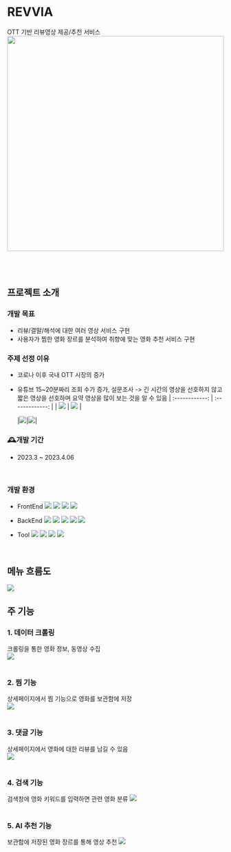 # REVVIA
OTT 기반 리뷰영상 제공/추천 서비스
<img src="https://github.com/2022-SMHRD-KDT-DataDesign-1/E1i4/assets/117342414/85d973ef-7bef-46d8-b594-01e7cdee168c" style="width:100%; height:500px"/>
<br><br><br><br>

## 프로젝트 소개
### 개발 목표
- 리뷰/결말/해석에 대한 여러 영상 서비스 구현
- 사용자가 찜한 영화 장르를 분석하여 취향에 맞는 영화 추천 서비스 구현
### 주제 선정 이유
- 코로나 이후 국내 OTT 시장의 증가
- 유튜브 15~20분짜리 조회 수가 증가, 설문조사 -> 긴 시간의 영상을 선호하지 않고 짧은 영상을 선호하며 요약 영상을 많이 보는 것을 알 수 있음
  | :------------: | :-------------: |
  | <img src="https://github.com/2022-SMHRD-KDT-DataDesign-1/DeepSleep/assets/122238744/913a3285-a3c6-4795-a1fb-4fadce9abdb0" /> | <img src="https://github.com/2022-SMHRD-KDT-DataDesign-1/DeepSleep/assets/122238744/9d4739cf-a0da-44e8-bbe6-992a9ea668b6" /> |

  |<img src="https://github.com/2022-SMHRD-KDT-DataDesign-1/E1i4/assets/117342414/e690a1ce-e8bf-4943-b9c8-1d808d0e0fdb" />|<img src="https://github.com/2022-SMHRD-KDT-DataDesign-1/E1i4/assets/117342414/5e63e223-af5b-40b7-8731-270c49694827" />|
### 🕰개발 기간
  - 2023.3 ~ 2023.4.06
<br>

### 개발 환경
- FrontEnd
<img src="https://img.shields.io/badge/HTML5-E34F26?style=flat-square&logo=html5&logoColor=white"/> <img src="https://img.shields.io/badge/CSS3-1572B6?style=flat-square&logo=css3&logoColor=white"/> <img src="https://img.shields.io/badge/JavaScript-F7DF1E?style=flat-square&logo=javascript&logoColor=black"/> <img src="https://img.shields.io/badge/jQuery-0769AD?style=flat-square&logo=jQuery&logoColor=white"/>

- BackEnd
<img src="https://img.shields.io/badge/java-007396?style=flat-square&logo=java&logoColor=white"/> <img src="https://img.shields.io/badge/JSP-F37626?style=flat-square&logo=JSP&logoColor=black"/> <img src="https://img.shields.io/badge/Python-3776AB?style=flat-square&logo=Python&logoColor=white"/> <img src="https://img.shields.io/badge/Apache Tomcat-F8DC75?style=flat-square&logo=apachetomcat&logoColor=black"/>  <img src="https://img.shields.io/badge/Oracle-F80000?style=flat-square&logo=Oracle&logoColor=white"/>

- Tool
<img src="https://img.shields.io/badge/Eclipse%20IDE-2C2255.svg?&style=flat-square&logo=Eclipse%20IDE&logoColor=white"/> <img src="https://img.shields.io/badge/Visual Studio Code-007ACC?style=flat-square&logo=Visual Studio Code&logoColor=white"/> <img src="https://img.shields.io/badge/Jupyter-F37626?style=flat-square&logo=Jupyter Code&logoColor=white"/> <img src="https://img.shields.io/badge/GitHub-181717?style=flat-square&logo=GitHub&logoColor=white"/>

<br>

## 메뉴 흐름도

<img src="https://github-production-user-asset-6210df.s3.amazonaws.com/117342414/345303499-4a8b4ef4-8932-4efe-bf89-bb71ba540ebe.png?X-Amz-Algorithm=AWS4-HMAC-SHA256&X-Amz-Credential=AKIAVCODYLSA53PQK4ZA%2F20240703%2Fus-east-1%2Fs3%2Faws4_request&X-Amz-Date=20240703T062237Z&X-Amz-Expires=300&X-Amz-Signature=b84943f2224fef92ff411998e6fb030da1e375f9f13edf85661fc51e14d05b97&X-Amz-SignedHeaders=host&actor_id=117342414&key_id=0&repo_id=618228873"/>
<br>

## 주 기능
### 1. 데이터 크롤링
  크롤링을 통한 영화 정보, 동영상 수집
  <br>
  <img src="https://github.com/2022-SMHRD-KDT-DataDesign-1/E1i4/assets/117342414/2d31b582-3a9f-4bce-85b3-73a300da1906" />
  <br><br>
### 2. 찜 기능
  상세페이지에서 찜 기능으로 영화를 보관함에 저장
  <br>
  <img src="https://github.com/2022-SMHRD-KDT-DataDesign-1/E1i4/assets/117342414/8f5706bc-8398-495a-984c-93fcdc076c24" />
  <br><br>
### 3. 댓글 기능
  상세페이지에서 영화에 대한 리뷰를 남길 수 있음
  <br>
  <img src="https://github.com/2022-SMHRD-KDT-DataDesign-1/E1i4/assets/117342414/0e3a1592-21b5-403f-ad2c-23d12f0e2d5a" />
  <br><br>
### 4. 검색 기능
  검색창에 영화 키워드를 입력하면 관련 영화 분류
  <img src="https://github.com/2022-SMHRD-KDT-DataDesign-1/E1i4/assets/117342414/91c7ebf2-7b22-4518-93ab-05a8f0c769d2" />
  <br><br>
### 5. AI 추천 기능
  보관함에 저장된 영화 장르를 통해 영상 추천
  <img src="https://github.com/2022-SMHRD-KDT-DataDesign-1/E1i4/assets/117342414/91c7ebf2-7b22-4518-93ab-05a8f0c769d2" />
  <br><br>
